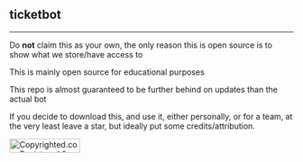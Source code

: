 ## ticketbot

------------
Do **not** claim this as your own, the only reason this is open source is to show what we store/have access to

This is mainly open source for educational purposes

This repo is almost guaranteed to be further behind on updates than the actual bot

If you decide to download this, and use it, either personally, or for a team, at the very least leave a star, but ideally put some credits/attribution.

<a class="copyrighted-badge" title="Copyrighted.com Registered &amp; Protected" target="_blank" href="https://www.copyrighted.com/work/OkfQ5Pai4nA1wcmc"><img alt="Copyrighted.com Registered &amp; Protected" border="0" width="125" height="25" srcset="https://static.copyrighted.com/badges/125x25/01_1_2x.png 2x" src="https://static.copyrighted.com/badges/125x25/01_1.png" /></a>
